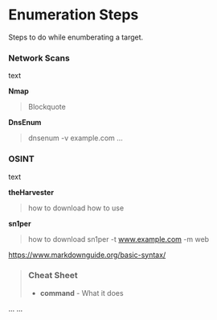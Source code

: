 # Enumeration Steps
Steps to do while enumberating a target. 

### Network Scans
text

**Nmap**
> Blockquote  

**DnsEnum**
> dnsenum -v example.com 
...

### OSINT
text

**theHarvester**
> how to download
> how to use 

**sn1per**
> how to download
> sn1per -t www.example.com -m web
> 
https://www.markdownguide.org/basic-syntax/

> ### Cheat Sheet
> - **command** - What it does
> 
...
...

